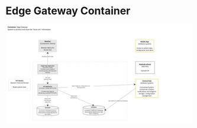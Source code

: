 # Edge Gateway Container

![Edge Gateway Cpntainer](../assets/diagrams/c2-level-diagram-edge-gateway-container.jpg)